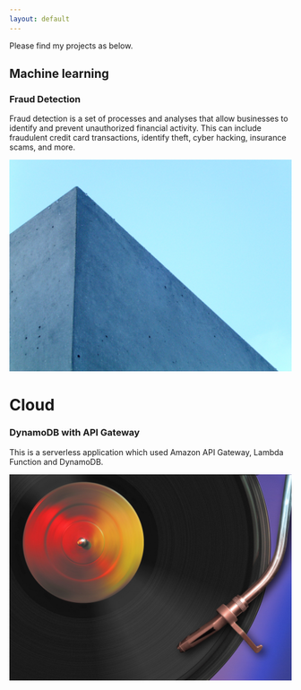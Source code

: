 ```yaml
---
layout: default
---
```


Please find my projects as below.

## Machine learning

### Fraud Detection

Fraud detection is a set of processes and analyses that allow businesses to identify and prevent unauthorized financial activity. This can include fraudulent credit card transactions, identify theft, cyber hacking, insurance scams, and more.
<center><img src="assets/abstract-1-1174741.jpg"/></center>

# Cloud

### DynamoDB with API Gateway

This is a serverless application which used Amazon API Gateway, Lambda Function and DynamoDB.
<center><img src="assets/music-nightclub-1420666.jpg"/></center>
